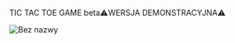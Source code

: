 TIC TAC TOE GAME beta⚠️WERSJA DEMONSTRACYJNA⚠️

![Bez nazwy](https://github.com/JAMES-BONT-007/projekt-WiA/assets/90573374/b4653453-090e-4e61-b3b8-f92127dcebce)

